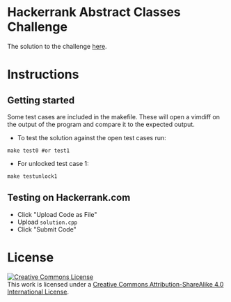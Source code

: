 # Hackerrank Abstract Classes Challenge

The solution to the challenge [here](https://www.hackerrank.com/challenges/abstract-classes-polymorphism/).

# Instructions

## Getting started

Some test cases are included in the makefile. These will open a vimdiff on
the output of the program and compare it to the expected output.

-	To test the solution against the open test cases run:

```
make test0 #or test1
```

- For unlocked test case 1:

```
make testunlock1
```

## Testing on Hackerrank.com

- Click "Upload Code as File"
- Upload `solution.cpp`
- Click "Submit Code"

# License

<a rel="license" href="http://creativecommons.org/licenses/by-sa/4.0/"><img alt="Creative Commons License" style="border-width:0" src="https://i.creativecommons.org/l/by-sa/4.0/88x31.png" /></a><br />This work is licensed under a <a rel="license" href="http://creativecommons.org/licenses/by-sa/4.0/">Creative Commons Attribution-ShareAlike 4.0 International License</a>.
